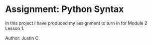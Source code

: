# Assignment: Python Syntax 

In this project I have produced my assignment to turn in for Module 2 Lesson 1.

Author: Justin C. 